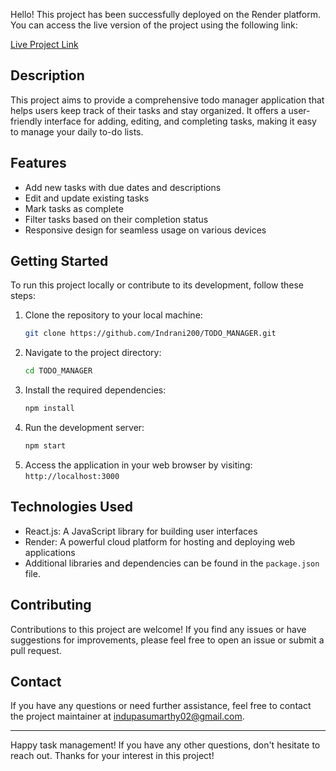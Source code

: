 
Hello! This project has been successfully deployed on the Render platform. You can access the live version of the project using the following link:

[Live Project Link](https://todo-manager-30jn.onrender.com)

## Description

This project aims to provide a comprehensive todo manager application that helps users keep track of their tasks and stay organized. It offers a user-friendly interface for adding, editing, and completing tasks, making it easy to manage your daily to-do lists.

## Features

- Add new tasks with due dates and descriptions
- Edit and update existing tasks
- Mark tasks as complete
- Filter tasks based on their completion status
- Responsive design for seamless usage on various devices

## Getting Started

To run this project locally or contribute to its development, follow these steps:
1. Clone the repository to your local machine:
   ```bash
   git clone https://github.com/Indrani200/TODO_MANAGER.git
   ```
2. Navigate to the project directory:
   ```bash
   cd TODO_MANAGER
   ```
3. Install the required dependencies:
   ```bash
   npm install
   ```
4. Run the development server:
   ```bash
   npm start
   ```
5. Access the application in your web browser by visiting: `http://localhost:3000`

## Technologies Used
- React.js: A JavaScript library for building user interfaces
- Render: A powerful cloud platform for hosting and deploying web applications
- Additional libraries and dependencies can be found in the `package.json` file.

## Contributing
Contributions to this project are welcome! If you find any issues or have suggestions for improvements, please feel free to open an issue or submit a pull request.

## Contact
If you have any questions or need further assistance, feel free to contact the project maintainer at indupasumarthy02@gmail.com.

---
Happy task management! If you have any other questions, don't hesitate to reach out. Thanks for your interest in this project!
